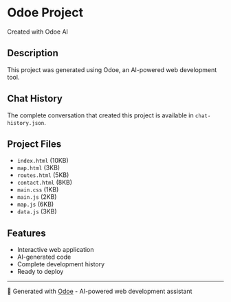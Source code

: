 # Odoe Project

Created with Odoe AI

## Description
This project was generated using Odoe, an AI-powered web development tool.

## Chat History
The complete conversation that created this project is available in `chat-history.json`.

## Project Files
- `index.html` (10KB)
- `map.html` (3KB)
- `routes.html` (5KB)
- `contact.html` (8KB)
- `main.css` (1KB)
- `main.js` (2KB)
- `map.js` (6KB)
- `data.js` (3KB)

## Features
- Interactive web application
- AI-generated code
- Complete development history
- Ready to deploy

---
🤖 Generated with [Odoe](https://odoe.dev) - AI-powered web development assistant
